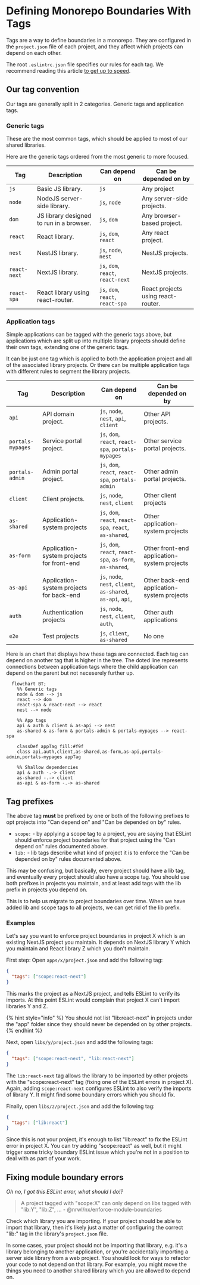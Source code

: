 # Defining Monorepo Boundaries With Tags

Tags are a way to define boundaries in a monorepo. They are configured in the `project.json` file of each project, and they affect which projects can depend on each other.

The root `.eslintrc.json` file specifies our rules for each tag. We recommend reading this article [to get up to speed](https://blog.nrwl.io/mastering-the-project-boundaries-in-nx-f095852f5bf4).

## Our tag convention

Our tags are generally split in 2 categories. Generic tags and application tags.

### Generic tags

These are the most common tags, which should be applied to most of our shared libraries.

Here are the generic tags ordered from the most generic to more focused.

| Tag          | Description                              | Can depend on                      | Can be depended on by              |
| ------------ | ---------------------------------------- | ---------------------------------- | ---------------------------------- |
| `js`         | Basic JS library.                        | `js`                               | Any project                        |
| `node`       | NodeJS server-side library.              | `js`, `node`                       | Any server-side projects.          |
| `dom`        | JS library designed to run in a browser. | `js`, `dom`                        | Any browser-based project.         |
| `react`      | React library.                           | `js`, `dom`, `react`               | Any react project.                 |
| `nest`       | NestJS library.                          | `js`, `node`, `nest`               | NestJS projects.                   |
| `react-next` | NextJS library.                          | `js`, `dom`, `react`, `react-next` | NextJS projects.                   |
| `react-spa`  | React library using react-router.        | `js`, `dom`, `react`, `react-spa`  | React projects using react-router. |

### Application tags

Simple applications can be tagged with the generic tags above, but applications which are split up into multiple library projects should define their own tags, extending one of the generic tags.

It can be just one tag which is applied to both the application project and all of the associated library projects. Or there can be multiple application tags with different rules to segment the library projects.

| Tag               | Description                               | Can depend on                                                 | Can be depended on by                       |
| ----------------- | ----------------------------------------- | ------------------------------------------------------------- | ------------------------------------------- |
| `api`             | API domain project.                       | `js`, `node`, `nest`, `api`, `client`                         | Other API projects.                         |
| `portals-mypages` | Service portal project.                   | `js`, `dom`, `react`, `react-spa`, `portals-mypages`          | Other service portal projects.              |
| `portals-admin`   | Admin portal project.                     | `js`, `dom`, `react`, `react-spa`, `portals-admin`            | Other admin portal projects.                |
| `client`          | Client projects.                          | `js`, `node`, `nest`, `client`                                | Other client projects                       |
| `as-shared`       | Application-system projects               | `js`, `dom`, `react`, `react-spa`, `react`, `as-shared`,      | Other application-system projects           |
| `as-form`         | Application-system projects for front-end | `js`, `dom`, `react`, `react-spa`, `as-form`, `as-shared`,    | Other front-end application-system projects |
| `as-api`          | Application-system projects for back-end  | `js`, `node`, `nest`, `client`, `as-shared`, `as-api`, `api`, | Other back-end application-system projects  |
| `auth`            | Authentication projects                   | `js`, `node`, `nest`, `client`, `auth`,                       | Other auth applications                     |
| `e2e`             | Test projects                             | `js`, `client`, `as-shared`                                   | No one                                      |

Here is an chart that displays how these tags are connected. Each tag can depend on another tag that is higher in the tree. The doted line represents connections between application tags where the child application can depend on the parent but not neceserely further up.

```mermaid
  flowchart BT;
    %% Generic tags
    node & dom --> js
    react --> dom
    react-spa & react-next --> react
    nest --> node

    %% App tags
    api & auth & client & as-api --> nest
    as-shared & as-form & portals-admin & portals-mypages --> react-spa

    classDef appTag fill:#f9f
    class api,auth,client,as-shared,as-form,as-api,portals-admin,portals-mypages appTag

    %% Shallow dependencies
    api & auth -.-> client
    as-shared -.-> client
    as-api & as-form -.-> as-shared
```

## Tag prefixes

The above tag **must** be prefixed by one or both of the following prefixes to opt projects into "Can depend on" and "Can be depended on by" rules.

- `scope:` - by applying a scope tag to a project, you are saying that ESLint should enforce project boundaries for that project using the "Can depend on" rules documented above.
- `lib:` - lib tags describe what kind of project it is to enforce the "Can be depended on by" rules documented above.

This may be confusing, but basically, every project should have a lib tag, and eventually every project should also have a scope tag. You should use both prefixes in projects you maintain, and at least add tags with the lib prefix in projects you depend on.

This is to help us migrate to project boundaries over time. When we have added lib and scope tags to all projects, we can get rid of the lib prefix.

### Examples

Let's say you want to enforce project boundaries in project X which is an existing NextJS project you maintain. It depends on NextJS library Y which you maintain and React library Z which you don't maintain.

First step: Open `apps/x/project.json` and add the following tag:

```json
{
  "tags": ["scope:react-next"]
}
```

This marks the project as a NextJS project, and tells ESLint to verify its imports. At this point ESLint would complain that project X can't import libraries Y and Z.

{% hint style="info" %}
You should not list "lib:react-next" in projects under the "app" folder since they should never be depended on by other projects.
{% endhint %}

Next, open `libs/y/project.json` and add the following tags:

```json
{
  "tags": ["scope:react-next", "lib:react-next"]
}
```

The `lib:react-next` tag allows the library to be imported by other projects with the "scope:react-next" tag (fixing one of the ESLint errors in project X). Again, adding `scope:react-next` configures ESLint to also verify the imports of library Y. It might find some boundary errors which you should fix.

Finally, open `libs/z/project.json` and add the following tag:

```json
{
  "tags": ["lib:react"]
}
```

Since this is not your project, it's enough to list "lib:react" to fix the ESLint error in project X. You can try adding "scope:react" as well, but it might trigger some tricky boundary ESLint issue which you're not in a position to deal with as part of your work.

## Fixing module boundary errors

_Oh no, I got this ESLint error, what should I do!?_

> A project tagged with "scope:X" can only depend on libs tagged with "lib:Y", "lib:Z", ... - @nrwl/nx/enforce-module-boundaries

Check which library you are importing. If your project should be able to import that library, then it's likely just a matter of configuring the correct "lib:" tag in the library's `project.json` file.

In some cases, your project should not be importing that library, e.g. it's a library belonging to another application, or you're accidentally importing a server side library from a web project. You should look for ways to refactor your code to not depend on that library. For example, you might move the things you need to another shared library which you are allowed to depend on.
